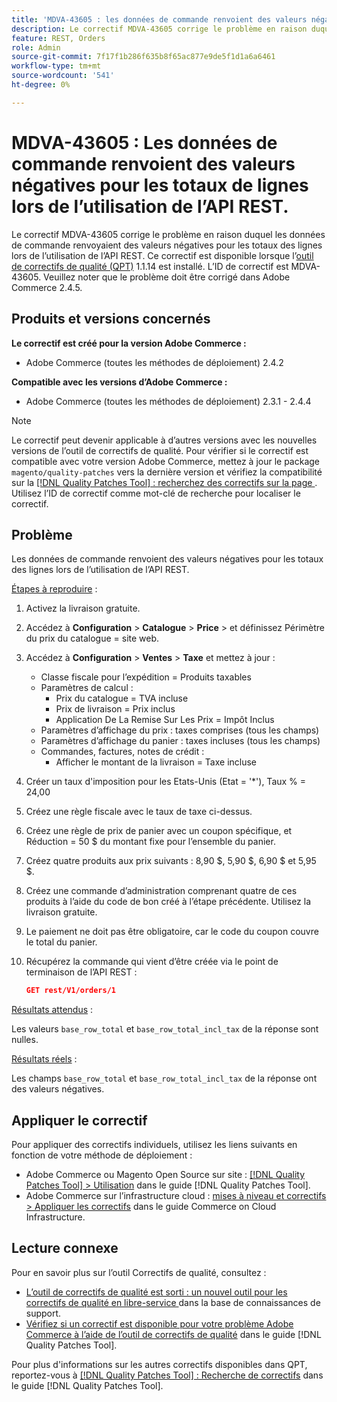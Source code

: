 ```yaml
---
title: 'MDVA-43605 : les données de commande renvoient des valeurs négatives pour les totaux de lignes lors de l’utilisation de l’API REST'
description: Le correctif MDVA-43605 corrige le problème en raison duquel les données de commande renvoyaient des valeurs négatives pour les totaux des lignes lors de l’utilisation de l’API REST. Ce correctif est disponible lorsque l’[outil de correctifs de qualité (QPT)](https://experienceleague.adobe.com/en/docs/commerce-knowledge-base/kb/announcements/commerce-announcements/magento-quality-patches-released-new-tool-to-self-serve-quality-patches) 1.1.14 est installé. L’ID de correctif est MDVA-43605. Veuillez noter que le problème doit être corrigé dans Adobe Commerce 2.4.5.
feature: REST, Orders
role: Admin
source-git-commit: 7f17f1b286f635b8f65ac877e9de5f1d1a6a6461
workflow-type: tm+mt
source-wordcount: '541'
ht-degree: 0%

---
```


# MDVA-43605 : Les données de commande renvoient des valeurs négatives pour les totaux de lignes lors de l’utilisation de l’API REST.

Le correctif MDVA-43605 corrige le problème en raison duquel les données de commande renvoyaient des valeurs négatives pour les totaux des lignes lors de l’utilisation de l’API REST. Ce correctif est disponible lorsque l’[outil de correctifs de qualité (QPT)](https://experienceleague.adobe.com/en/docs/commerce-knowledge-base/kb/announcements/commerce-announcements/magento-quality-patches-released-new-tool-to-self-serve-quality-patches) 1.1.14 est installé. L’ID de correctif est MDVA-43605. Veuillez noter que le problème doit être corrigé dans Adobe Commerce 2.4.5.

## Produits et versions concernés

**Le correctif est créé pour la version Adobe Commerce :**

* Adobe Commerce (toutes les méthodes de déploiement) 2.4.2

**Compatible avec les versions d’Adobe Commerce :**

* Adobe Commerce (toutes les méthodes de déploiement) 2.3.1 - 2.4.4

>[!NOTE]
>
>Le correctif peut devenir applicable à d’autres versions avec les nouvelles versions de l’outil de correctifs de qualité. Pour vérifier si le correctif est compatible avec votre version Adobe Commerce, mettez à jour le package `magento/quality-patches` vers la dernière version et vérifiez la compatibilité sur la [[!DNL Quality Patches Tool] : recherchez des correctifs sur la page ](https://experienceleague.adobe.com/en/docs/commerce-knowledge-base/kb/announcements/commerce-announcements/magento-quality-patches-released-new-tool-to-self-serve-quality-patches). Utilisez l’ID de correctif comme mot-clé de recherche pour localiser le correctif.

## Problème

Les données de commande renvoient des valeurs négatives pour les totaux des lignes lors de l’utilisation de l’API REST.

<u>Étapes à reproduire</u> :

1. Activez la livraison gratuite.
1. Accédez à **Configuration** > **Catalogue** > **Price** > et définissez Périmètre du prix du catalogue = site web.
1. Accédez à **Configuration** > **Ventes** > **Taxe** et mettez à jour :
   * Classe fiscale pour l’expédition = Produits taxables
   * Paramètres de calcul :
      * Prix du catalogue = TVA incluse
      * Prix de livraison = Prix inclus
      * Application De La Remise Sur Les Prix = Impôt Inclus
   * Paramètres d’affichage du prix : taxes comprises (tous les champs)
   * Paramètres d’affichage du panier : taxes incluses (tous les champs)
   * Commandes, factures, notes de crédit :
      * Afficher le montant de la livraison = Taxe incluse
1. Créer un taux d&#39;imposition pour les Etats-Unis (Etat = &#39;*&#39;), Taux % = 24,00
1. Créez une règle fiscale avec le taux de taxe ci-dessus.
1. Créez une règle de prix de panier avec un coupon spécifique, et Réduction = 50 $ du montant fixe pour l’ensemble du panier.
1. Créez quatre produits aux prix suivants : 8,90 $, 5,90 $, 6,90 $ et 5,95 $.
1. Créez une commande d’administration comprenant quatre de ces produits à l’aide du code de bon créé à l’étape précédente. Utilisez la livraison gratuite.
1. Le paiement ne doit pas être obligatoire, car le code du coupon couvre le total du panier.
1. Récupérez la commande qui vient d’être créée via le point de terminaison de l’API REST :

   ```json
   GET rest/V1/orders/1
   ```

<u>Résultats attendus</u> :

Les valeurs `base_row_total` et `base_row_total_incl_tax` de la réponse sont nulles.

<u>Résultats réels</u> :

Les champs `base_row_total` et `base_row_total_incl_tax` de la réponse ont des valeurs négatives.

## Appliquer le correctif

Pour appliquer des correctifs individuels, utilisez les liens suivants en fonction de votre méthode de déploiement :

* Adobe Commerce ou Magento Open Source sur site : [[!DNL Quality Patches Tool] > Utilisation](/help/tools/quality-patches-tool/usage.md) dans le guide [!DNL Quality Patches Tool].
* Adobe Commerce sur l’infrastructure cloud : [mises à niveau et correctifs > Appliquer les correctifs](https://experienceleague.adobe.com/docs/commerce-cloud-service/user-guide/develop/upgrade/apply-patches.html) dans le guide Commerce on Cloud Infrastructure.

## Lecture connexe

Pour en savoir plus sur l’outil Correctifs de qualité, consultez :

* [ L’outil de correctifs de qualité est sorti : un nouvel outil pour les correctifs de qualité en libre-service ](https://experienceleague.adobe.com/en/docs/commerce-knowledge-base/kb/announcements/commerce-announcements/magento-quality-patches-released-new-tool-to-self-serve-quality-patches) dans la base de connaissances de support.
* [Vérifiez si un correctif est disponible pour votre problème Adobe Commerce à l’aide de l’outil de correctifs de qualité](/help/tools/quality-patches-tool/patches-available-in-qpt/check-patch-for-magento-issue-with-magento-quality-patches.md) dans le guide [!DNL Quality Patches Tool].

Pour plus d&#39;informations sur les autres correctifs disponibles dans QPT, reportez-vous à [[!DNL Quality Patches Tool] : Recherche de correctifs](https://experienceleague.adobe.com/tools/commerce-quality-patches/index.html) dans le guide [!DNL Quality Patches Tool].
